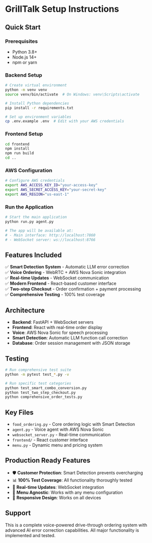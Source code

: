 # GrillTalk Setup Instructions

## Quick Start

### Prerequisites
- Python 3.8+
- Node.js 14+
- npm or yarn

### Backend Setup
```bash
# Create virtual environment
python -m venv venv
source venv/bin/activate  # On Windows: venv\Scripts\activate

# Install Python dependencies
pip install -r requirements.txt

# Set up environment variables
cp .env.example .env  # Edit with your AWS credentials
```

### Frontend Setup
```bash
cd frontend
npm install
npm run build
cd ..
```

### AWS Configuration
```bash
# Configure AWS credentials
export AWS_ACCESS_KEY_ID="your-access-key"
export AWS_SECRET_ACCESS_KEY="your-secret-key"
export AWS_REGION="us-east-1"
```

### Run the Application
```bash
# Start the main application
python run.py agent.py

# The app will be available at:
# - Main interface: http://localhost:7860
# - WebSocket server: ws://localhost:8766
```

## Features Included

✅ **Smart Detection System** - Automatic LLM error correction  
✅ **Voice Ordering** - WebRTC + AWS Nova Sonic integration  
✅ **Real-time Updates** - WebSocket communication  
✅ **Modern Frontend** - React-based customer interface  
✅ **Two-step Checkout** - Order confirmation + payment processing  
✅ **Comprehensive Testing** - 100% test coverage  

## Architecture

- **Backend**: FastAPI + WebSocket servers
- **Frontend**: React with real-time order display
- **Voice**: AWS Nova Sonic for speech processing
- **Smart Detection**: Automatic LLM function call correction
- **Database**: Order session management with JSON storage

## Testing

```bash
# Run comprehensive test suite
python -m pytest test_*.py -v

# Run specific test categories
python test_smart_combo_conversion.py
python test_two_step_checkout.py
python comprehensive_order_tests.py
```

## Key Files

- `food_ordering.py` - Core ordering logic with Smart Detection
- `agent.py` - Voice agent with AWS Nova Sonic
- `websocket_server.py` - Real-time communication
- `frontend/` - React customer interface
- `menu.py` - Dynamic menu and pricing system

## Production Ready Features

- 🛡️ **Customer Protection**: Smart Detection prevents overcharging
- 📊 **100% Test Coverage**: All functionality thoroughly tested
- 🔄 **Real-time Updates**: WebSocket integration
- 🎯 **Menu Agnostic**: Works with any menu configuration
- 📱 **Responsive Design**: Works on all devices

## Support

This is a complete voice-powered drive-through ordering system with advanced AI error correction capabilities. All major functionality is implemented and tested.
